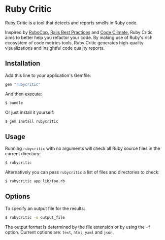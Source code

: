 Ruby Critic
===========

Ruby Critic is a tool that detects and reports smells in Ruby code.

Inspired by [RuboCop][1], [Rails Best Practices][2] and [Code Climate][3], Ruby Critic aims to better help you refactor your code. By making use of Ruby's rich ecosystem of code metrics tools, Ruby Critic generates high-quality visualizations and insightful code quality reports.

[1]: https://github.com/bbatsov/rubocop/
[2]: https://github.com/railsbp/rails_best_practices
[3]: https://codeclimate.com/

Installation
------------

Add this line to your application's Gemfile:

```ruby
gem "rubycritic"
```

And then execute:

```bash
$ bundle
```

Or just install it yourself:

```bash
$ gem install rubycritic
```

Usage
-----

Running `rubycritic` with no arguments will check all Ruby source files in the
current directory:

```bash
$ rubycritic
```

Alternatively you can pass `rubycritic` a list of files and directories to check:

```bash
$ rubycritic app lib/foo.rb
```

Options
-------

To specify an output file for the results:

```bash
$ rubycritic -o output_file
```

The output format is determined by the file extension or by using the `-f` option. Current options are: `text`, `html`, `yaml` and `json`.
